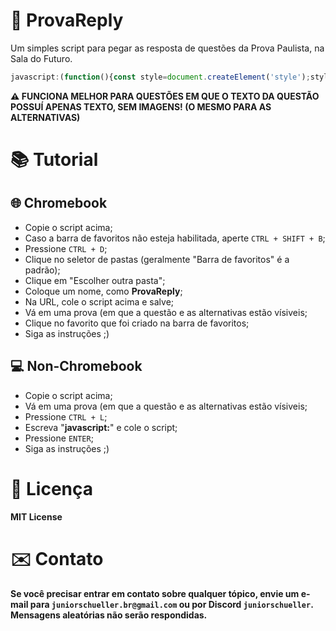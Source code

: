 # 📝 ProvaReply
Um simples script para pegar as resposta de questões da Prova Paulista, na Sala do Futuro.

```js
javascript:(function(){const style=document.createElement('style');style.textContent=`#chatBoxContainer{position:fixed;bottom:20px;right:20px;width:300px;height:400px;background:#555;color:white;font-family:sans-serif;border-radius:10px;overflow:hidden;display:none;flex-direction:column;z-index:9999;}#chatBoxHeader{padding:10px;font-weight:bold;text-align:center;background-color:#444;}#chatBoxMessages{flex:1;padding:10px;overflow-y:auto;font-size:14px;}#chatBoxButton{padding:15px;text-align:center;background:#222;cursor:pointer;font-weight:bold;user-select:none;}#chatBoxButton:hover{background:#111;}#instructionModal{position:fixed;top:0;left:0;width:100%;height:100%;background:rgba(0,0,0,0.7);color:white;display:flex;align-items:center;justify-content:center;font-size:20px;z-index:10000;}#instructionModalContent{background:#333;padding:30px;border-radius:8px;text-align:center;}`;document.head.appendChild(style);const modal=document.createElement('div');modal.id='instructionModal';modal.innerHTML=`<div id="instructionModalContent">Pressione <b>P</b> para mostrar/ocultar o chat.<br><br><button onclick="this.closest('#instructionModal').remove()">OK</button></div>`;document.body.appendChild(modal);const chat=document.createElement('div');chat.id='chatBoxContainer';chat.innerHTML=`<div id="chatBoxHeader">ProvaReply</div><div id="chatBoxMessages"></div><div id="chatBoxButton">RESPOSTA</div>`;document.body.appendChild(chat);document.addEventListener('keydown',(e)=>{if(e.key.toLowerCase()==='p'){chat.style.display=chat.style.display==='none'?'flex':'none';}});async function fetchAndUpdateResponse(){const questionText=document.querySelector("#root > div.MuiBox-root.css-z0hhne > div.MuiBox-root.css-a60g7b > div > div.simplebar-wrapper > div.simplebar-mask > div > div > div > div.css-gsuwte > div > div > div.MuiGrid-root.MuiGrid-container.MuiGrid-item.MuiGrid-spacing-xs-3.MuiGrid-grid-xs-12.css-1lhjp8 > div.MuiGrid-root.MuiGrid-item.MuiGrid-grid-xs-12.css-1fgqv6k > div > div.MuiBox-root.css-1ap3w3k > div.MuiPaper-root.MuiPaper-elevation.MuiPaper-rounded.MuiPaper-elevation3.MuiCard-root.css-os4ngo > div.MuiBox-root.css-j7qwjs")?.textContent||'';const answersContainer=document.querySelector("#root > div.MuiBox-root.css-z0hhne > div.MuiBox-root.css-a60g7b > div > div.simplebar-wrapper > div.simplebar-mask > div > div > div > div.css-gsuwte > div > div > div.MuiGrid-root.MuiGrid-container.MuiGrid-item.MuiGrid-spacing-xs-3.MuiGrid-grid-xs-12.css-1lhjp8 > div.MuiGrid-root.MuiGrid-item.MuiGrid-grid-xs-12.css-1fgqv6k > div > div.MuiBox-root.css-1ap3w3k > div.MuiPaper-root.MuiPaper-elevation.MuiPaper-rounded.MuiPaper-elevation3.MuiCard-root.css-os4ngo > div.MuiBox-root.css-0 > div");let answersText='';if(answersContainer){const paragraphs=answersContainer.querySelectorAll('p');answersText=Array.from(paragraphs).map(p=>p.textContent).join('\n');}try{const response=await fetch('https://sch-api.vercel.app/api/utils/replier',{method:'POST',headers:{'content-type':'application/json'},body:JSON.stringify({question:questionText,answers:answersText})});const json=await response.json();const chatMessages=document.getElementById('chatBoxMessages');if(chatMessages.lastChild){chatMessages.lastChild.textContent=json.results.result;}else{const msg=document.createElement('div');msg.textContent=json.results.result;chatMessages.appendChild(msg);}}catch(error){console.error('Erro ao buscar resposta da API:',error);}}document.getElementById('chatBoxButton').addEventListener('click',fetchAndUpdateResponse);})();
```

**⚠️ FUNCIONA MELHOR PARA QUESTÕES EM QUE O TEXTO DA QUESTÃO POSSUÍ APENAS TEXTO, SEM IMAGENS! (O MESMO PARA AS ALTERNATIVAS)**

# 📚 Tutorial
## 🌐 Chromebook 
- Copie o script acima;
- Caso a barra de favoritos não esteja habilitada, aperte `CTRL + SHIFT + B`;
- Pressione `CTRL + D`;
- Clique no seletor de pastas (geralmente "Barra de favoritos" é a padrão);
- Clique em "Escolher outra pasta";
- Coloque um nome, como **ProvaReply**;
- Na URL, cole o script acima e salve;
- Vá em uma prova (em que a questão e as alternativas estão vísiveis;
- Clique no favorito que foi criado na barra de favoritos;
- Siga as instruções ;)
## 💻 Non-Chromebook
- Copie o script acima;
- Vá em uma prova (em que a questão e as alternativas estão vísiveis;
- Pressione `CTRL + L`;
- Escreva "**javascript:**" e cole o script;
- Pressione `ENTER`;
- Siga as instruções ;)

# 📄 Licença
**MIT License**

# ✉️ Contato
**Se você precisar entrar em contato sobre qualquer tópico, envie um e-mail para `juniorschueller.br@gmail.com` ou por Discord `juniorschueller`.**
**Mensagens aleatórias não serão respondidas.**
